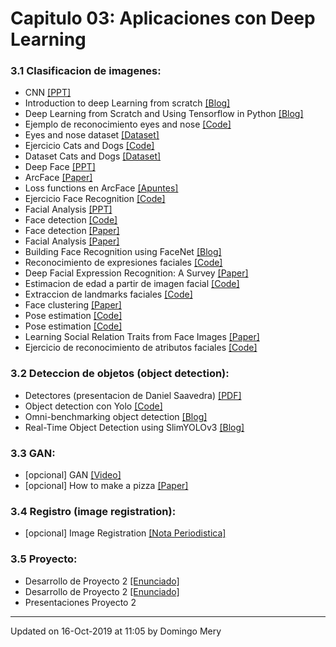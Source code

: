 
# Capitulo 03: Aplicaciones con Deep Learning
### 3.1 Clasificacion de imagenes:
* CNN [[PPT]](https://github.com/domingomery/vision/blob/master/clases/Cap03_DeepLearning/presentations/CV03_CNN.pptx)
* Introduction to deep Learning from scratch [[Blog]](https://ahmedbesbes.com/introduction-to-neural-networks-and-deep-learning-from-scratch.html)
* Deep Learning from Scratch and Using Tensorflow in Python [[Blog]](https://towardsdatascience.com/deep-learning-from-scratch-and-using-tensorflow-in-python-34aad75f939)
* Ejemplo de reconocimiento eyes and nose [[Code]](https://github.com/domingomery/vision/blob/master/clases/Cap03_DeepLearning/python/eyenose)
* Eyes and nose dataset [[Dataset]](https://www.dropbox.com/s/ltmtsf31nyxjeau/faces_ar.zip?dl=0)
* Ejercicio Cats and Dogs [[Code]](https://github.com/domingomery/vision/blob/master/clases/Cap03_DeepLearning/python/eyenose)
* Dataset Cats and Dogs [[Dataset]](https://www.dropbox.com/sh/5ovb01dw0z2gd3g/AABqt0R3PB4hIaVevThDJHfJa?dl=0)
* Deep Face [[PPT]](https://github.com/domingomery/vision/blob/master/clases/Cap03_DeepLearning/presentations/CV03_DeepFace.pptx)
* ArcFace [[Paper]](http://openaccess.thecvf.com/content_CVPR_2019/papers/Deng_ArcFace_Additive_Angular_Margin_Loss_for_Deep_Face_Recognition_CVPR_2019_paper.pdf)
* Loss functions en ArcFace [[Apuntes]](https://github.com/domingomery/vision/blob/master/clases/Cap03_DeepLearning/presentations/CV03_ArcFace_LossFunction.pdf)
* Ejercicio Face Recognition [[Code]](https://github.com/domingomery/vision/blob/master/clases/Cap03_DeepLearning/python/facerecognition)
* Facial Analysis [[PPT]](https://github.com/domingomery/vision/blob/master/clases/Cap03_DeepLearning/presentations/CV03_FacialAnalysis.pptx)
* Face detection [[Code]](https://github.com/kpzhang93/MTCNN_face_detection_alignment)
* Face detection [[Paper]](https://arxiv.org/pdf/1604.02878.pdf)
* Facial Analysis [[Paper]](https://ieeexplore.ieee.org/stamp/stamp.jsp?arnumber=8479325)
* Building Face Recognition using FaceNet [[Blog]](https://www.datasciencecentral.com/profiles/blogs/building-face-recognition-using-facenet)
* Reconocimiento de expresiones faciales [[Code]](https://pypi.org/project/py-agender/)
* Deep Facial Expression Recognition: A Survey [[Paper]](https://arxiv.org/abs/1804.08348)
* Estimacion de edad a partir de imagen facial [[Code]](https://pypi.org/project/py-agender/)
* Extraccion de landmarks faciales [[Code]](http://dlib.net/face_landmark_detection.py.html)
* Face clustering [[Paper]](https://arxiv.org/pdf/1706.05067.pdf)
* Pose estimation [[Code]](https://github.com/natanielruiz/deep-head-pose)
* Pose estimation [[Code]](https://github.com/haofanwang/mxnet-Head-Pose)
* Learning Social Relation Traits from Face Images [[Paper]](https://www.cv-foundation.org/openaccess/content_iccv_2015/papers/Zhang_Learning_Social_Relation_ICCV_2015_paper.pdf)
* Ejercicio de reconocimiento de atributos faciales [[Code]](https://github.com/domingomery/vision/blob/master/clases/Cap03_DeepLearning/python/attributes)
### 3.2 Deteccion de objetos (object detection):
* Detectores (presentacion de Daniel Saavedra) [[PDF]](https://github.com/domingomery/vision/blob/master/clases/Cap03_DeepLearning/presentations/CV03_Detectores_Deep_Learning.pdf)
* Object detection con Yolo [[Code]](https://pjreddie.com/darknet/yolo/)
* Omni-benchmarking object detection [[Blog]](https://towardsdatascience.com/omni-benchmarking-object-detection-b390cc4114cd)
* Real-Time Object Detection using SlimYOLOv3 [[Blog]](https://www.analyticsvidhya.com/blog/2019/08/introduction-slimyolov3-real-time-object-detection/)
### 3.3 GAN:
* [opcional] GAN [[Video]](https://www.youtube.com/watch?v=sgHdUYHGvtA)
* [opcional] How to make a pizza [[Paper]](http://openaccess.thecvf.com/content_CVPR_2019/papers/Papadopoulos_How_to_Make_a_Pizza_Learning_a_Compositional_Layer-Based_GAN_CVPR_2019_paper.pdf)
### 3.4 Registro (image registration):
* [opcional] Image Registration [[Nota Periodistica]](https://blog.sicara.com/image-registration-sift-deep-learning-3c794d794b7a)
### 3.5 Proyecto:
* Desarrollo de Proyecto 2 [[Enunciado]](https://github.com/domingomery/vision/tree/master/proyectos/Proyecto_02)
* Desarrollo de Proyecto 2 [[Enunciado]](https://github.com/domingomery/vision/tree/master/proyectos/Proyecto_02)
* Presentaciones Proyecto 2 
---


Updated on 16-Oct-2019 at 11:05 by Domingo Mery

